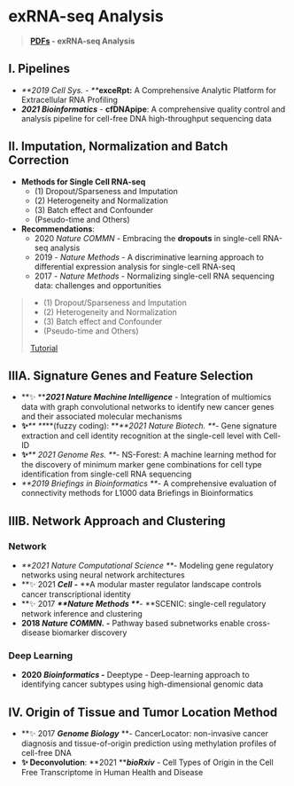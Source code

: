 # exRNA-seq Analysis

> ****[**PDFs**](https://cloud.tsinghua.edu.cn/d/f72ee6992a1e4ec78044/?p=%2FexRNA-seq%20Analysis\&mode=list)** - exRNA-seq Analysis**

## I. Pipelines

* _**2019 Cell Sys. - **_**exceRpt:** A Comprehensive Analytic Platform for Extracellular RNA Profiling
* _**2021 Bioinformatics**_ - **cfDNApipe**: A comprehensive quality control and analysis pipeline for cell-free DNA high-throughput sequencing data

## II. Imputation, Normalization and Batch Correction

* **Methods for Single Cell RNA-seq** 
  * (1) Dropout/Sparseness and Imputation
  * (2) Heterogeneity and Normalization
  * (3) Batch effect and Confounder
  * (Pseudo-time and Others)
* **Recommendations**:
  * 2020 _Nature COMMN_ - Embracing the **dropouts** in single-cell RNA-seq analysis
  * 2019 - _Nature Methods_ - A discriminative learning approach to differential expression analysis for single-cell RNA-seq
  * 2017 - _Nature Methods_ - Normalizing single-cell RNA sequencing data: challenges and opportunities

> * (1) Dropout/Sparseness and Imputation
> * (2) Heterogeneity and Normalization
> * (3) Batch effect and Confounder
> * (Pseudo-time and Others)
>
> [Tutorial](https://lulab1.gitbook.io/training/part-iii.-case-studies/case-study-1.exrna-seq/1.4.normalization-issues)

## IIIA.  Signature Genes and Feature Selection

* **✨ **_**2021 Nature Machine Intelligence**_ - Integration of multiomics data with graph convolutional networks to identify new cancer genes and their associated molecular mechanisms
* **✨**_** **_**(fuzzy coding): **_**2021 Nature Biotech.  **_- Gene signature extraction and cell identity recognition at the single-cell level with Cell-ID
* **✨**_** 2021 Genome Res. **_- NS-Forest: A machine learning method for the discovery of minimum marker gene combinations for cell type identification from single-cell RNA sequencing
* _**2019 Briefings in Bioinformatics **_- A comprehensive evaluation of connectivity methods for L1000 data Briefings in Bioinformatics

## IIIB. Network Approach and Clustering

### **Network**

* _**2021 Nature Computational Science **_- Modeling gene regulatory networks using neural network architectures
* **✨ 2021 **_**Cell**_** **-** **A modular master regulator landscape controls cancer transcriptional identity
* **✨ 2017 **_**Nature Methods **_**- **SCENIC: single-cell regulatory network inference and clustering
* **2018 **_**Nature COMMN.**_** -** Pathway based subnetworks enable cross-disease biomarker discovery

### Deep Learning

* **2020 **_**Bioinformatics**_** -** Deeptype - Deep-learning approach to identifying cancer subtypes using high-dimensional genomic data

## IV. Origin of Tissue and Tumor Location Method

* **✨ 2017 **_**Genome Biology**_** **- CancerLocator: non-invasive cancer diagnosis and tissue-of-origin prediction using methylation profiles of cell-free DNA
* **✨ Deconvolution**: **2021 **_**bioRxiv**_ - Cell Types of Origin in the Cell Free Transcriptome in Human Health and Disease





